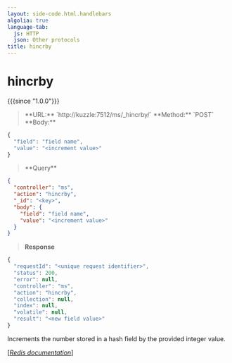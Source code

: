 ```yaml
---
layout: side-code.html.handlebars
algolia: true
language-tab:
  js: HTTP
  json: Other protocols
title: hincrby
---
```


# hincrby

{{{since "1.0.0"}}}


<blockquote class="js">
<p>
**URL:** `http://kuzzle:7512/ms/_hincrby/<key>`  
**Method:** `POST`  
**Body:**
</p>
</blockquote>


```js
{
  "field": "field name",
  "value": "<increment value>"
}
```



<blockquote class="json">
<p>
**Query**
</p>
</blockquote>


```json
{
  "controller": "ms",
  "action": "hincrby",
  "_id": "<key>",
  "body": {
    "field": "field name",
    "value": "<increment value>"
  }
}
```

>**Response**

```javascript
{
  "requestId": "<unique request identifier>",
  "status": 200,
  "error": null,
  "controller": "ms",
  "action": "hincrby",
  "collection": null,
  "index": null,
  "volatile": null,
  "result": "<new field value>"
}
```

Increments the number stored in a hash field by the provided integer value.

[[_Redis documentation_]](https://redis.io/commands/hincrby)
